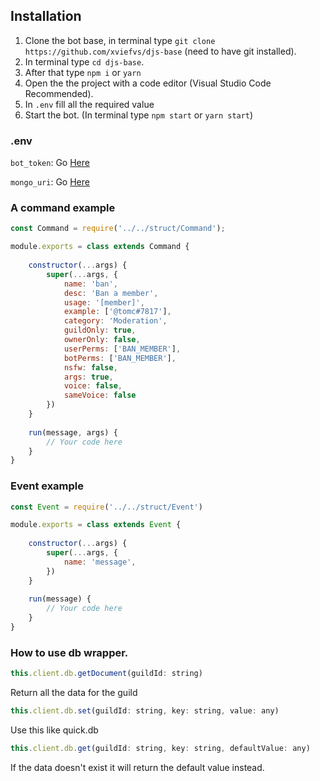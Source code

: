 ## Installation
1. Clone the bot base, in terminal type `git clone https://github.com/xviefvs/djs-base` (need to have git installed).
2. In terminal type `cd djs-base`.
3. After that type `npm i` or `yarn`
4. Open the the project with a code editor (Visual Studio Code Recommended).
5. In `.env` fill all the required value
6. Start the bot. (In terminal type `npm start` or `yarn start`)

### .env
`bot_token`: Go [Here](https://discord.com/developers/applications) 


`mongo_uri`: Go [Here](https://www.mongodb.com/cloud/atlas)

### A command example
```js
const Command = require('../../struct/Command');

module.exports = class extends Command {
	
	constructor(...args) {
		super(...args, {
			name: 'ban',
			desc: 'Ban a member',
			usage: '[member]',
			example: ['@tomc#7817'],
			category: 'Moderation',
			guildOnly: true,
			ownerOnly: false,
			userPerms: ['BAN_MEMBER'],
			botPerms: ['BAN_MEMBER'],
			nsfw: false,
			args: true,
			voice: false,
			sameVoice: false
		})
	}
	
	run(message, args) {
		// Your code here
	}
}
```

### Event example 
```js
const Event = require('../../struct/Event')

module.exports = class extends Event {
	
	constructor(...args) {
		super(...args, {
			name: 'message',
		})
	}
	
	run(message) {
		// Your code here
	}
}
```

### How to use db wrapper.
```js
this.client.db.getDocument(guildId: string)
```
Return all the data for the guild

```js
this.client.db.set(guildId: string, key: string, value: any)
```
Use this like quick.db

```js
this.client.db.get(guildId: string, key: string, defaultValue: any)
```
If the data doesn't exist it will return the default value instead.

